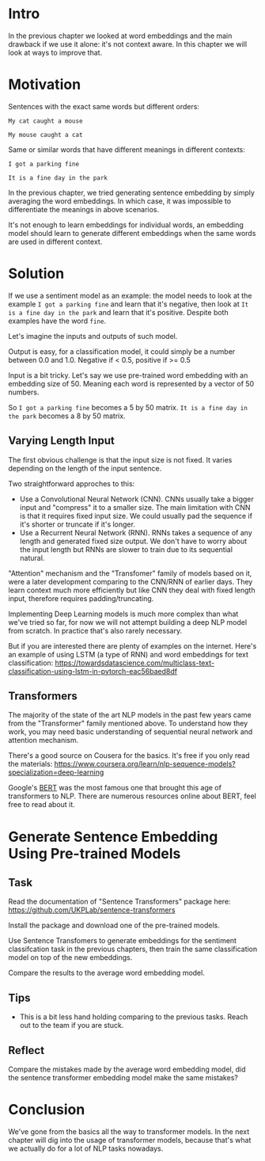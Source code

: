 # Intro
In the previous chapter we looked at word embeddings and the main drawback if we use it alone: it's not context aware. In this chapter we will look at ways to improve that. 

# Motivation
Sentences with the exact same words but different orders:

`My cat caught a mouse`

`My mouse caught a cat`


Same or similar words that have different meanings in different contexts:

`I got a parking fine`

`It is a fine day in the park`

In the previous chapter, we tried generating sentence embedding by simply averaging the word embeddings. In which case, it was impossible to differentiate the  meanings in above scenarios. 

It's not enough to learn embeddings for individual words, an embedding model should learn to generate different embeddings when the same words are used in different context. 

# Solution
If we use a sentiment model as an example: the model needs to look at the example `I got a parking fine` and learn that it's negative, then look at `It is a fine day in the park` and learn that it's positive. Despite both examples have the word `fine`. 

Let's imagine the inputs and outputs of such model. 

Output is easy, for a classification model, it could simply be a number between 0.0 and 1.0. Negative if < 0.5, positive if >= 0.5

Input is a bit tricky. Let's say we use pre-trained word embedding with an embedding size of 50. Meaning each word is represented by a vector of 50 numbers. 

So `I got a parking fine` becomes a 5 by 50 matrix. `It is a fine day in the park` becomes a 8 by 50 matrix. 

## Varying Length Input
The first obvious challenge is that the input size is not fixed. It varies depending on the length of the input sentence. 

Two straightforward approches to this: 
- Use a Convolutional Neural Network (CNN). CNNs usually take a bigger input and "compress" it to a smaller size. The main limitation with CNN is that it requires fixed input size. We could usually pad the sequence if it's shorter or truncate if it's longer. 
- Use a Recurrent Neural Network (RNN). RNNs takes a sequence of any length and generated fixed size output. We don't have to worry about the input length but RNNs are slower to train due to its sequential natural. 

"Attention" mechanism and the "Transfomer" family of models based on it, were a later development comparing to the CNN/RNN of earlier days. They learn context much more efficiently but like CNN they deal with fixed length input, therefore requires padding/truncating. 

Implementing Deep Learning models is much more complex than what we've tried so far, for now we will not attempt building a deep NLP model from scratch. In practice that's also rarely necessary. 

But if you are interested there are plenty of examples on the internet. Here's an example of using LSTM (a type of RNN) and word embeddings for text classification: 
https://towardsdatascience.com/multiclass-text-classification-using-lstm-in-pytorch-eac56baed8df

## Transformers
The majority of the state of the art NLP models in the past few years came from the "Transformer" family mentioned above. To understand how they work, you may need basic understanding of sequential neural network and attention mechanism. 

There's a good source on Cousera for the basics. It's free if you only read the materials: 
https://www.coursera.org/learn/nlp-sequence-models?specialization=deep-learning

Google's [BERT](https://en.wikipedia.org/wiki/BERT_(language_model)#:~:text=Bidirectional%20Encoder%20Representations%20from%20Transformers,and%20his%20colleagues%20from%20Google.) was the most famous one that brought this age of transformers to NLP. There are numerous resources online about BERT, feel free to read about it. 

# Generate Sentence Embedding Using Pre-trained Models

## Task
Read the documentation of "Sentence Transformers" package here: 
https://github.com/UKPLab/sentence-transformers

Install the package and download one of the pre-trained models. 

Use Sentence Transfomers to generate embeddings for the sentiment classifcation task in the previous chapters, then train the same classification model on top of the new embeddings. 

Compare the results to the average word embedding model. 

## Tips
- This is a bit less hand holding comparing to the previous tasks. Reach out to the team if you are stuck. 

## Reflect
Compare the mistakes made by the average word embedding model, did the sentence transformer embedding model make the same mistakes? 

# Conclusion
We've gone from the basics all the way to transformer models. In the next chapter will dig into the usage of transformer models, because that's what we actually do for a lot of NLP tasks nowadays. 